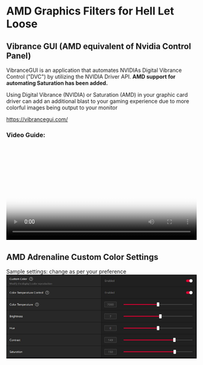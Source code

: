 # AMD Graphics Filters for Hell Let Loose

## Vibrance GUI (AMD equivalent of Nvidia Control Panel)

VibranceGUI is an application that automates NVIDIAs Digital Vibrance Control ("DVC") by utilizing the NVIDIA Driver API. **AMD support for automating Saturation has been added.**

Using Digital Vibrance (NVIDIA) or Saturation (AMD) in your graphic card driver can add an additional blast to your gaming experience due to more colorful images being output to your monitor

<https://vibrancegui.com/>

### Video Guide:

<video width="100%" controls poster="/videos/How_to_setup_Vibrance_GUI.png">  <!-- Note the leading / -->
  <source src="/videos/How_to_setup_Vibrance_GUI.mp4" type="video/mp4">       <!-- Note the leading / -->
  Your browser does not support the video tag.
</video>

## AMD Adrenaline Custom Color Settings 
Sample settings: change as per your preference
![AMD Adrenaline Custom Color Settings](images/AMDCustom_Color.JPG 'AMD custom colour')